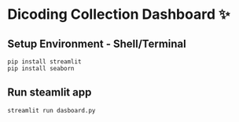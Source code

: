 # Dicoding Collection Dashboard ✨

## Setup Environment - Shell/Terminal
```
pip install streamlit
pip install seaborn
```

## Run steamlit app
```
streamlit run dasboard.py
```
